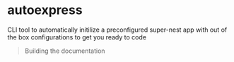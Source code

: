 # autoexpress
CLI tool to automatically initilize a preconfigured super-nest app with out of the box configurations to get you ready to code


> Building the documentation